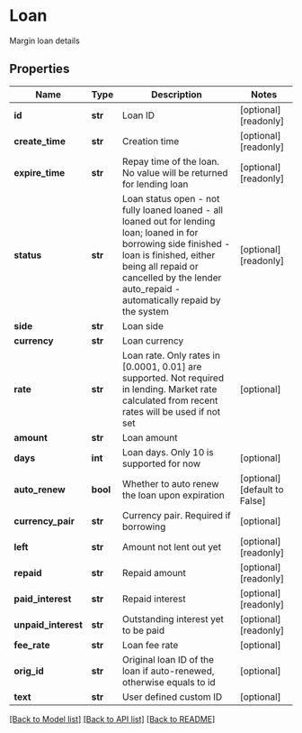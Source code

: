 # Loan

Margin loan details
## Properties
Name | Type | Description | Notes
------------ | ------------- | ------------- | -------------
**id** | **str** | Loan ID | [optional] [readonly] 
**create_time** | **str** | Creation time | [optional] [readonly] 
**expire_time** | **str** | Repay time of the loan. No value will be returned for lending loan | [optional] [readonly] 
**status** | **str** | Loan status  open - not fully loaned loaned - all loaned out for lending loan; loaned in for borrowing side finished - loan is finished, either being all repaid or cancelled by the lender auto_repaid - automatically repaid by the system | [optional] [readonly] 
**side** | **str** | Loan side | 
**currency** | **str** | Loan currency | 
**rate** | **str** | Loan rate. Only rates in [0.0001, 0.01] are supported.  Not required in lending. Market rate calculated from recent rates will be used if not set | [optional] 
**amount** | **str** | Loan amount | 
**days** | **int** | Loan days. Only 10 is supported for now | [optional] 
**auto_renew** | **bool** | Whether to auto renew the loan upon expiration | [optional] [default to False]
**currency_pair** | **str** | Currency pair. Required if borrowing | [optional] 
**left** | **str** | Amount not lent out yet | [optional] [readonly] 
**repaid** | **str** | Repaid amount | [optional] [readonly] 
**paid_interest** | **str** | Repaid interest | [optional] [readonly] 
**unpaid_interest** | **str** | Outstanding interest yet to be paid | [optional] [readonly] 
**fee_rate** | **str** | Loan fee rate | [optional] 
**orig_id** | **str** | Original loan ID of the loan if auto-renewed, otherwise equals to id | [optional] 
**text** | **str** | User defined custom ID | [optional] 

[[Back to Model list]](../README.md#documentation-for-models) [[Back to API list]](../README.md#documentation-for-api-endpoints) [[Back to README]](../README.md)


